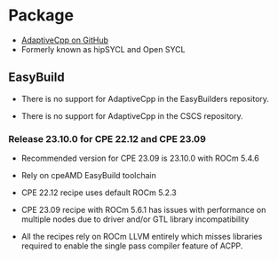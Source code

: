 # Package

-   [AdaptiveCpp on GitHub](https://github.com/AdaptiveCpp/AdaptiveCpp)
-   Formerly known as hipSYCL and Open SYCL
    

## EasyBuild

-   There is no support for AdaptiveCpp in the EasyBuilders repository.

-   There is no support for AdaptiveCpp in the CSCS repository.


### Release 23.10.0 for CPE 22.12 and CPE 23.09

-   Recommended version for CPE 23.09 is 23.10.0 with ROCm 5.4.6

-   Rely on cpeAMD EasyBuild toolchain

-   CPE 22.12 recipe uses default ROCm 5.2.3

-   CPE 23.09 recipe with ROCm 5.6.1 has issues with performance on multiple nodes due to driver and/or GTL library incompatibility

-   All the recipes rely on ROCm LLVM entirely which misses libraries required to 
    enable the single pass compiler feature of ACPP.
